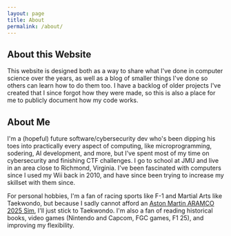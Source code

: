 ```yaml
---
layout: page
title: About
permalink: /about/
---
```


## About this Website

This website is designed both as a way to share what I've done in computer science over the years, as well as a blog of smaller things I've done so others can learn how to do them too. I have a backlog of older projects I've created that I since forgot how they were made, so this is also a place for me to publicly document how my code works.

## About Me
I'm a (hopeful) future software/cybersecurity dev who's been dipping his toes into practically every aspect of computing, like microprogramming, sodering, AI development, and more, but I've spent most of my time on cybersecurity and finishing CTF challenges. I go to school at JMU and live in an area close to Richmond, Virginia. I've been fascinated with computers since I used my Wii back in 2010, and have since been trying to increase my skillset with them since.

For personal hobbies, I'm a fan of racing sports like F-1 and Martial Arts like Taekwondo, but because I sadly cannot afford an [Aston Martin ARAMCO 2025 Sim](https://us.f1authentics.com/products/aston-martin-aramco-f1-team-amr25-simulator?variant=55857602527613&sim_variant=55857602527613), I'll just stick to Taekwondo. I'm also a fan of reading historical books, video games (Nintendo and Capcom, FGC games, F1 25), and improving my flexibility.